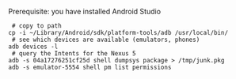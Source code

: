 Prerequisite: you have installed Android Studio

```
 # copy to path
cp -i ~/Library/Android/sdk/platform-tools/adb /usr/local/bin/
 # see which devices are available (emulators, phones)
adb devices -l
 # query the Intents for the Nexus 5
adb -s 04a17276251cf25d shell dumpsys package > /tmp/junk.pkg
adb -s emulator-5554 shell pm list permissions
```
